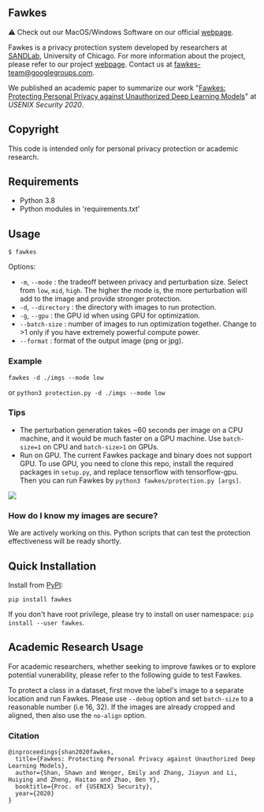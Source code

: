 Fawkes
------
:warning: Check out our MacOS/Windows Software on our official [webpage](https://sandlab.cs.uchicago.edu/fawkes/#code).

Fawkes is a privacy protection system developed by researchers at [SANDLab](https://sandlab.cs.uchicago.edu/),
University of Chicago. For more information about the project, please refer to our
project [webpage](https://sandlab.cs.uchicago.edu/fawkes/). Contact us at fawkes-team@googlegroups.com.

We published an academic paper to summarize our
work "[Fawkes: Protecting Personal Privacy against Unauthorized Deep Learning Models](https://www.shawnshan.com/files/publication/fawkes.pdf)"
at *USENIX Security 2020*.


Copyright
---------
This code is intended only for personal privacy protection or academic research.

Requirements
------------
* Python 3.8
* Python modules in 'requirements.txt'

Usage
-----

`$ fawkes`

Options:

* `-m`, `--mode`       : the tradeoff between privacy and perturbation size. Select from `low`, `mid`, `high`. The
  higher the mode is, the more perturbation will add to the image and provide stronger protection.
* `-d`, `--directory`  : the directory with images to run protection.
* `-g`, `--gpu`        : the GPU id when using GPU for optimization.
* `--batch-size`       : number of images to run optimization together. Change to >1 only if you have extremely powerful
  compute power.
* `--format`      : format of the output image (png or jpg).

### Example

`fawkes -d ./imgs --mode low`

or `python3 protection.py -d ./imgs --mode low`


### Tips

- The perturbation generation takes ~60 seconds per image on a CPU machine, and it would be much faster on a GPU
  machine. Use `batch-size=1` on CPU and `batch-size>1` on GPUs.
- Run on GPU. The current Fawkes package and binary does not support GPU. To use GPU, you need to clone this repo, install
  the required packages in `setup.py`, and replace tensorflow with tensorflow-gpu. Then you can run Fawkes
  by `python3 fawkes/protection.py [args]`.

![](http://sandlab.cs.uchicago.edu/fawkes/files/obama.png)

### How do I know my images are secure?

We are actively working on this. Python scripts that can test the protection effectiveness will be ready shortly.

Quick Installation
------------------

Install from [PyPI](https://pypi.org/project/fawkes/):

```
pip install fawkes
```

If you don't have root privilege, please try to install on user namespace: `pip install --user fawkes`.


Academic Research Usage
-----------------------
For academic researchers, whether seeking to improve fawkes or to explore potential vunerability, please refer to the
following guide to test Fawkes.

To protect a class in a dataset, first move the label's image to a separate location and run Fawkes. Please
use `--debug` option and set `batch-size` to a reasonable number (i.e 16, 32). If the images are already cropped and
aligned, then also use the `no-align` option.

### Citation

```
@inproceedings{shan2020fawkes,
  title={Fawkes: Protecting Personal Privacy against Unauthorized Deep Learning Models},
  author={Shan, Shawn and Wenger, Emily and Zhang, Jiayun and Li, Huiying and Zheng, Haitao and Zhao, Ben Y},
  booktitle={Proc. of {USENIX} Security},
  year={2020}
}
```
